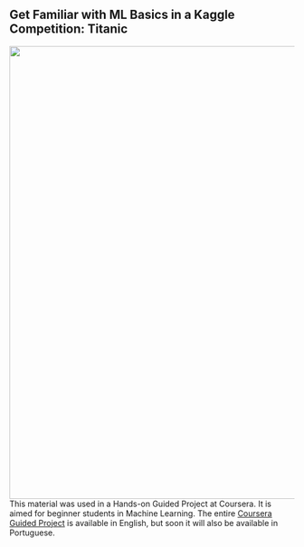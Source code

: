 ## Get Familiar with ML Basics in a Kaggle Competition: Titanic

<img src="https://github.com/mirianfsilva/titanic-kaggle-competition/blob/master/en-us/images/titanic.jpg" width="800" style="float:left"/>

This material was used in a Hands-on Guided Project at Coursera. It is aimed for beginner students in Machine Learning. 
The entire [Coursera Guided Project](https://www.coursera.org/projects/ml-basics-kaggle-competition) is available in English, but soon it will also be available in Portuguese. 
